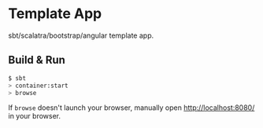 # Template App #

sbt/scalatra/bootstrap/angular template app.


## Build & Run ##

```sh
$ sbt
> container:start
> browse
```

If `browse` doesn't launch your browser, manually open [http://localhost:8080/](http://localhost:8080/) in your browser.
